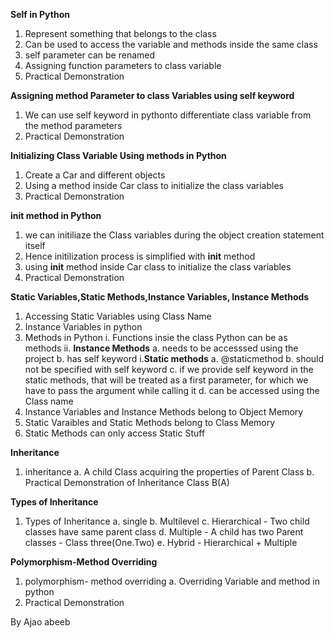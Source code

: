 **Self in Python**
1. Represent something that belongs to the class
2. Can be used to access the variable and methods inside the same class
3. self parameter can be renamed
4. Assigning function parameters to class variable
5. Practical Demonstration


**Assigning method Parameter to class Variables using self keyword**
1. We can use self keyword in pythonto differentiate class variable from the method parameters
2. Practical Demonstration


**Initializing Class Variable Using methods in Python**
1. Create a Car and different objects
2. Using a method inside Car class to initialize the class variables
3. Practical Demonstration


**__init__ method in Python**
1. we can initiliaze the Class variables during the object creation statement itself
2. Hence initilization process is simplified with __init__ method
3. using __init__ method inside Car class to initialize the class variables
4. Practical Demonstration


**Static Variables,Static Methods,Instance Variables, Instance Methods**
1. Accessing Static Variables using Class Name
2. Instance Variables in python
3. Methods in Python
  i. Functions insie the class Python can be as methods
  ii. **Instance Methods**
      a. needs to be accesssed using the project
      b. has self keyword
   i.**Static methods**
      a. @staticmethod
      b. should not be specified with self keyword
      c. if we provide self keyword in the static methods, that will be treated as a first parameter, for which we have to pass the argument while calling it
      d. can be accessed using the Class name
4. Instance Variables and Instance Methods belong to Object Memory
5. Static Varaibles and Static Methods belong to Class Memory
6. Static Methods can only access Static Stuff


**Inheritance**
1. inheritance
   a. A child Class acquiring the properties of Parent Class
   b. Practical Demonstration of Inheritance
      Class B(A)

**Types of Inheritance**
1. Types of Inheritance
   a. single
   b. Multilevel
   c. Hierarchical - Two child classes have same parent class
   d. Multiple -  A child has two Parent classes - Class three(One.Two)
   e. Hybrid - Hierarchical + Multiple

**Polymorphism-Method Overriding**
1. polymorphism- method overriding
   a. Overriding Variable and method in python
2. Practical Demonstration

By
Ajao abeeb 


